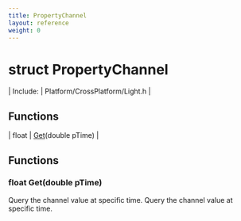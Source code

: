 ```yaml
---
title: PropertyChannel
layout: reference
weight: 0
---
```

struct PropertyChannel
===

| Include: | Platform/CrossPlatform/Light.h |



Functions
---

| float | [Get](#Get)(double pTime) |


Functions
---

### <a name="Get"/>float Get(double pTime)
Query the channel value at specific time.
Query the channel value at specific time.
